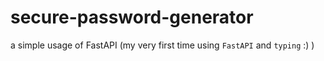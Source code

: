 # secure-password-generator

a simple usage of FastAPI (my very first time using `FastAPI` and `typing` :) )
